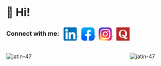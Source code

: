 # 👋 Hi!

<h3>
  Connect with me: &nbsp;
  <a href="https://www.linkedin.com/in/jatin-saini-60a0a21a0/" target="_blank">
    <img align="center" src="https://github.com/jatin-47/jatin-47/blob/main/Images/Social%20Icons/lin.png" alt="lin" width="35"/>
  </a>&nbsp;
  <a href="https://www.facebook.com/jatin.saini.50159" target="_blank">
    <img align="center" src="https://github.com/jatin-47/jatin-47/blob/main/Images/Social%20Icons/fb.png" alt="fb" width="35"/>
  </a>&nbsp;
  <a href="https://www.instagram.com/whistling_tongue/" target="_blank">
    <img align="center" src="https://github.com/jatin-47/jatin-47/blob/main/Images/Social%20Icons/insta.png" alt="insta" width="35"/>
  </a>&nbsp;
  <a href="https://www.quora.com/profile/Jatin-Saini-65" target="_blank">
    <img align="center" src="https://github.com/jatin-47/jatin-47/blob/main/Images/Social%20Icons/quora.png" alt="quora" width="35"/>
  </a>
</h3>

<br>

<img align="left" src="https://github-readme-stats.vercel.app/api?username=jatin-47&count_private=true&show_icons=true&locale=en&theme=vue-dark" alt="jatin-47" width='48%'/>

<img align="right" src="https://github-readme-stats.vercel.app/api/top-langs?username=jatin-47&show_icons=true&locale=en&layout=compact&theme=vue-dark" alt="jatin-47" width='35%'/>




